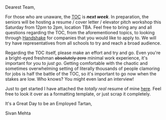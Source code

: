Dearest Team,

For those who are unaware, the [TOC](http://engineering.cmu.edu/companies/toc/) is ***next week***. In preparation, the seniors will be hosting a resume / cover letter / elevator pitch workshop this Saturday from 12pm to 2pm, location TBA. Feel free to bring any and all questions regarding the TOC, from the aforementioned topics, to looking through [Handshake](https://cmu.joinhandshake.com/login) for companies that you would like to apply to. We will try have representatives from all schools to try and reach a broad audience.

Regarding the TOC itself, please make an effort and try and go. Even you're a bright-eyed freshman ~~absolutely zero~~ minimal work experience, it's important for you to *just go*. Getting comfortable with the chaotic and sometimes overwhelming setting of literally thousands of people clamoring for jobs is half the battle of the TOC, so it's important to go now when the stakes are low. Who knows? You might even land an interview!

Just to get started I have attached the *totally real* resume of mine [here](https://github.com/SivanMehta/notes/blob/master/non-academic/joke-resume.pdf). Feel free to look it over as a formatting template, or just scrap it completely.

It's a Great Day to be an Employed Tartan,

Sivan Mehta
